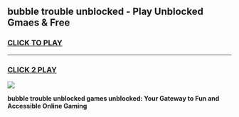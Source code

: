 
## bubble trouble unblocked - Play Unblocked Gmaes & Free
<h3>
<a href="https://news.freeplayer.one?title=bubble_trouble_unblocked&ref=23F">CLICK TO PLAY</a></h3>
<hr>

<h3>
<a href="https://news.freeplayer.one?title=bubble_trouble_unblocked&ref=23F">CLICK 2 PLAY</a>
  
</h3>

<a href="https://news.freeplayer.one?title=bubble_trouble_unblocked&ref=23F/"><img src="https://clearcache.store/games.png"></a>


**bubble trouble unblocked games unblocked: Your Gateway to Fun and Accessible Online Gaming**

